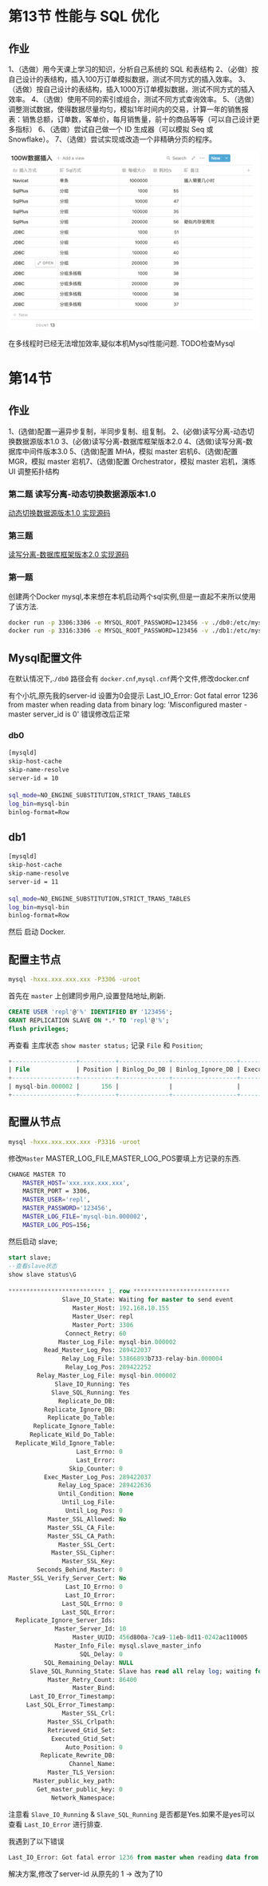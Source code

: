 # 第13节 性能与 SQL 优化
## 作业

1、（选做）用今天课上学习的知识，分析自己系统的 SQL 和表结构
2、（必做）按自己设计的表结构，插入100万订单模拟数据，测试不同方式的插入效率。
3、（选做）按自己设计的表结构，插入1000万订单模拟数据，测试不同方式的插入效率。
4、（选做）使用不同的索引或组合，测试不同方式查询效率。
5、（选做）调整测试数据，使得数据尽量均匀，模拟1年时间内的交易，计算一年的销售报表：销售总额，订单数，客单价，每月销售量，前十的商品等等（可以自己设计更多指标）
6、（选做）尝试自己做一个 ID 生成器（可以模拟 Seq 或 Snowflake）。
7、（选做）尝试实现或改造一个非精确分页的程序。

![](WeChat3a2d40ac9883f5a6ca8fc7e385e19f4b.png)

在多线程时已经无法增加效率,疑似本机Mysql性能问题.
TODO检查Mysql

# 第14节 
## 作业
1、(选做)配置一遍异步复制，半同步复制、组复制。
2、(必做)读写分离-动态切换数据源版本1.0
3、(必做)读写分离-数据库框架版本2.0
4、(选做)读写分离-数据库中间件版本3.0
5、(选做)配置 MHA，模拟 master 宕机6、(选做)配置 MGR，模拟 master 宕机7、(选做)配置 Orchestrator，模拟 master 宕机，演练 UI 调整拓扑结构

### 第二题 读写分离-动态切换数据源版本1.0

[动态切换数据源版本1.0 实现源码](./geektime-work14/base-mysql-proxy/src/test/java/DataConfigTest.java)

### 第三题

[读写分离-数据库框架版本2.0 实现源码](./geektime-work14/framework-mysql-proxy/src/test/java/DataConfigTest.java)

### 第一题

创建两个Docker mysql,本来想在本机启动两个sql实例,但是一直起不来所以使用了该方法.

```bash
docker run -p 3306:3306 -e MYSQL_ROOT_PASSWORD=123456 -v ./db0:/etc/mysql/conf.d --name db0  -d mysql
docker run -p 3316:3306 -e MYSQL_ROOT_PASSWORD=123456 -v ./db1:/etc/mysql/conf.d --name db1  -d mysql
```

## Mysql配置文件

在默认情况下,.`/db0` 路径会有 `docker.cnf`,`mysql.cnf`两个文件,修改docker.cnf

有个小坑,原先我的server-id 设置为0会提示  Last_IO_Error: Got fatal error 1236 from master when reading data from binary log: 'Misconfigured master - master server_id is 0' 错误修改后正常

### db0

```bash
[mysqld]
skip-host-cache
skip-name-resolve
server-id = 10

sql_mode=NO_ENGINE_SUBSTITUTION,STRICT_TRANS_TABLES
log_bin=mysql-bin
binlog-format=Row
```

## db1

```bash
[mysqld]
skip-host-cache
skip-name-resolve
server-id = 11

sql_mode=NO_ENGINE_SUBSTITUTION,STRICT_TRANS_TABLES
log_bin=mysql-bin
binlog-format=Row
```

然后 启动 Docker.

## 配置主节点

```bash
mysql -hxxx.xxx.xxx.xxx -P3306 -uroot
```

首先在 `master` 上创建同步用户,设置登陆地址,刷新.

```sql
CREATE USER 'repl'@'%' IDENTIFIED BY '123456';
GRANT REPLICATION SLAVE ON *.* TO 'repl'@'%';
flush privileges;
```

再查看 主库状态 `show master status;` 记录 `File` 和 `Position`;

```sql
+------------------+----------+--------------+------------------+-------------------+
| File             | Position | Binlog_Do_DB | Binlog_Ignore_DB | Executed_Gtid_Set |
+------------------+----------+--------------+------------------+-------------------+
| mysql-bin.000002 |      156 |              |                  |                   |
+------------------+----------+--------------+------------------+-------------------+
```

## 配置从节点

```bash
mysql -hxxx.xxx.xxx.xxx -P3316 -uroot
```

修改`Master` MASTER_LOG_FILE,MASTER_LOG_POS要填上方记录的东西.

```bash
CHANGE MASTER TO
    MASTER_HOST='xxx.xxx.xxx.xxx',  
    MASTER_PORT = 3306,
    MASTER_USER='repl',      
    MASTER_PASSWORD='123456',   
    MASTER_LOG_FILE='mysql-bin.000002',
    MASTER_LOG_POS=156;
```

然后启动 slave;

```sql
start slave;
--查看slave状态
show slave status\G

*************************** 1. row ***************************
               Slave_IO_State: Waiting for master to send event
                  Master_Host: 192.168.10.155
                  Master_User: repl
                  Master_Port: 3306
                Connect_Retry: 60
              Master_Log_File: mysql-bin.000002
          Read_Master_Log_Pos: 289422037
               Relay_Log_File: 53866893b733-relay-bin.000004
                Relay_Log_Pos: 289422252
        Relay_Master_Log_File: mysql-bin.000002
             Slave_IO_Running: Yes
            Slave_SQL_Running: Yes
              Replicate_Do_DB:
          Replicate_Ignore_DB:
           Replicate_Do_Table:
       Replicate_Ignore_Table:
      Replicate_Wild_Do_Table:
  Replicate_Wild_Ignore_Table:
                   Last_Errno: 0
                   Last_Error:
                 Skip_Counter: 0
          Exec_Master_Log_Pos: 289422037
              Relay_Log_Space: 289422636
              Until_Condition: None
               Until_Log_File:
                Until_Log_Pos: 0
           Master_SSL_Allowed: No
           Master_SSL_CA_File:
           Master_SSL_CA_Path:
              Master_SSL_Cert:
            Master_SSL_Cipher:
               Master_SSL_Key:
        Seconds_Behind_Master: 0
Master_SSL_Verify_Server_Cert: No
                Last_IO_Errno: 0
                Last_IO_Error:
               Last_SQL_Errno: 0
               Last_SQL_Error:
  Replicate_Ignore_Server_Ids:
             Master_Server_Id: 10
                  Master_UUID: 456d800a-7ca9-11eb-8d11-0242ac110005
             Master_Info_File: mysql.slave_master_info
                    SQL_Delay: 0
          SQL_Remaining_Delay: NULL
      Slave_SQL_Running_State: Slave has read all relay log; waiting for more updates
           Master_Retry_Count: 86400
                  Master_Bind:
      Last_IO_Error_Timestamp:
     Last_SQL_Error_Timestamp:
               Master_SSL_Crl:
           Master_SSL_Crlpath:
           Retrieved_Gtid_Set:
            Executed_Gtid_Set:
                Auto_Position: 0
         Replicate_Rewrite_DB:
                 Channel_Name:
           Master_TLS_Version:
       Master_public_key_path:
        Get_master_public_key: 0
            Network_Namespace:
```

注意看 `Slave_IO_Running` & `Slave_SQL_Running` 是否都是Yes.如果不是yes可以查看 `Last_IO_Error` 进行排查.

我遇到了以下错误

```sql
Last_IO_Error: Got fatal error 1236 from master when reading data from binary log: 'Misconfigured master - master server_id is 0'
```

解决方案,修改了server-id 从原先的 1 → 改为了10
